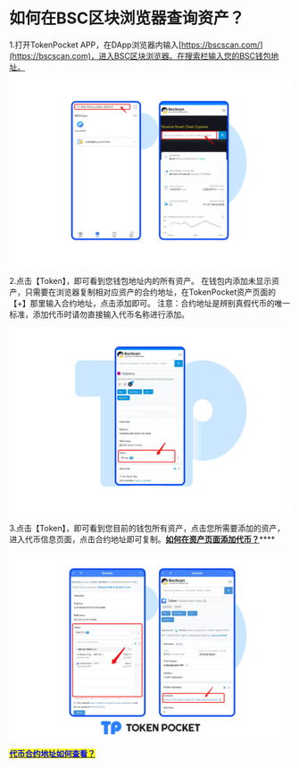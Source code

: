 # 如何在BSC区块浏览器查询资产？

1.打开TokenPocket APP，在DApp浏览器内输入[https://bscscan.com/](https://bscscan.com)，进入BSC区块浏览器。在搜索栏输入您的BSC钱包地址。

![](<../../../.gitbook/assets/Group 18894.png>)

2.点击【Token】，即可看到您钱包地址内的所有资产。 在钱包内添加未显示资产，只需要在浏览器复制相对应资产的合约地址，在TokenPocket资产页面的【+】那里输入合约地址，点击添加即可。 注意：合约地址是辨别真假代币的唯一标准，添加代币时请勿直接输入代币名称进行添加。

![](<../../../.gitbook/assets/Group 18917.png>)

3.点击【Token】，即可看到您目前的钱包所有资产，点击您所需要添加的资产，进入代币信息页面，点击合约地址即可复制。[**如何在资产页面添加代币？**](https://help.tokenpocket.pro/cn/token-management/add-token)****

![](../../../.gitbook/assets/添加资产.png)



<mark style="color:red;">****</mark>[<mark style="color:blue;">**代币合约地址如何查看？**</mark>](https://help.tokenpocket.pro/cn/fqa/blockchain-explorer-tutorial/bsc-explorer-tutorial/inquire-token-information)<mark style="color:blue;">****</mark>
